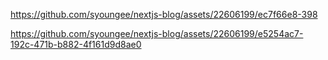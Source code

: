 


https://github.com/syoungee/nextjs-blog/assets/22606199/ec7f66e8-398

https://github.com/syoungee/nextjs-blog/assets/22606199/e5254ac7-192c-471b-b882-4f161d9d8ae0



